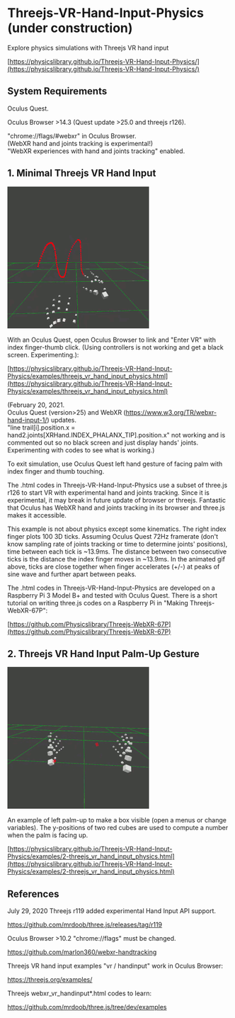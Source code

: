 # Threejs-VR-Hand-Input-Physics (under construction)

Explore physics simulations with Threejs VR hand input

[https://physicslibrary.github.io/Threejs-VR-Hand-Input-Physics/](https://physicslibrary.github.io/Threejs-VR-Hand-Input-Physics/)

## System Requirements

Oculus Quest.<br>

Oculus Browser >14.3 (Quest update >25.0 and threejs r126).<br>

"chrome://flags/#webxr" in Oculus Browser.<br>
(WebXR hand and joints tracking is experimental!)<br>
"WebXR experiences with hand and joints tracking" enabled.<br>

## 1. Minimal Threejs VR Hand Input

<img src="images/1-threejs-vr-hand-input-physics.gif" width="320">

With an Oculus Quest, open Oculus Browser to link and "Enter VR" with index finger-thumb click. (Using controllers is not working and get a black screen. Experimenting.):<br>

[https://physicslibrary.github.io/Threejs-VR-Hand-Input-Physics/examples/threejs_vr_hand_input_physics.html](https://physicslibrary.github.io/Threejs-VR-Hand-Input-Physics/examples/threejs_vr_hand_input_physics.html)

(February 20, 2021.<br>
Oculus Quest (version>25) and WebXR (https://www.w3.org/TR/webxr-hand-input-1/) updates.<br>
"line trail[i].position.x = hand2.joints[XRHand.INDEX_PHALANX_TIP].position.x" not working and is commented out so no black screen and just display hands' joints.<br>
Experimenting with codes to see what is working.)<br>

To exit simulation, use Oculus Quest left hand gesture of facing palm with index finger and thumb touching.<br>

The .html codes in Threejs-VR-Hand-Input-Physics use a subset of three.js r126 to start VR with experimental hand and joints tracking. Since it is experimental, it may break in future update of browser or threejs. Fantastic that Oculus has WebXR hand and joints tracking in its browser and three.js makes it accessible.<br>

This example is not about physics except some kinematics. The right index finger plots 100 3D ticks. Assuming Oculus Quest 72Hz framerate (don't know sampling rate of joints tracking or time to determine joints' positions), time between each tick is ~13.9ms. The distance between two consecutive ticks is the distance the index finger moves in ~13.9ms. In the animated gif above, ticks are close together when finger accelerates (+/-) at peaks of sine wave and further apart between peaks.

The .html codes in Threejs-VR-Hand-Input-Physics are developed on a Raspberry Pi 3 Model B+ and tested with Oculus Quest. There is a short tutorial on writing three.js codes on a Raspberry Pi in "Making Threejs-WebXR-67P":

[https://github.com/Physicslibrary/Threejs-WebXR-67P](https://github.com/Physicslibrary/Threejs-WebXR-67P)

## 2. Threejs VR Hand Input Palm-Up Gesture

<img src="images/2-threejs-vr-hand-input-physics.gif" width="320">

An example of left palm-up to make a box visible (open a menus or change variables). The y-positions of two red cubes are used to compute a number when the palm is facing up.

[https://physicslibrary.github.io/Threejs-VR-Hand-Input-Physics/examples/2-threejs_vr_hand_input_physics.html](https://physicslibrary.github.io/Threejs-VR-Hand-Input-Physics/examples/2-threejs_vr_hand_input_physics.html)

## References

July 29, 2020 Threejs r119 added experimental Hand Input API support.<br>

https://github.com/mrdoob/three.js/releases/tag/r119

Oculus Browser >10.2 "chrome://flags" must be changed.<br>

https://github.com/marlon360/webxr-handtracking

Threejs VR hand input examples "vr / handinput" work in Oculus Browser:<br>

https://threejs.org/examples/

Threejs webxr_vr_handinput*.html codes to learn:

https://github.com/mrdoob/three.js/tree/dev/examples

